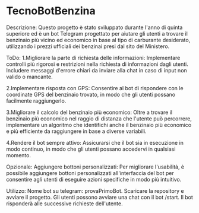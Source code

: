 # TecnoBotBenzina
Descrizione:
Questo progetto è stato sviluppato durante l'anno di quinta superiore ed è un bot Telegram progettato per aiutare gli utenti a trovare il benzinaio più vicino ed economico in base al tipo di carburante desiderato, utilizzando i prezzi ufficiali dei benzinai presi dal sito del Ministero.

ToDo:
  1.Migliorare la parte di richiesta delle informazioni: Implementare controlli più rigorosi e restrizioni nella richiesta di informazioni dagli utenti. Includere messaggi d'errore chiari da inviare alla chat in caso   di input non valido o mancante.

  2.Implementare risposta con GPS: Consentire al bot di rispondere con le coordinate GPS del benzinaio trovato, in modo che gli utenti possano facilmente raggiungerlo.

  3.Migliorare il calcolo del benzinaio più economico: Oltre a trovare il benzinaio più economico nel raggio di distanza che l'utente può percorrere, implementare un algoritmo che identifichi anche il benzinaio più     economico e più efficiente da raggiungere in base a diverse variabili.

  4.Rendere il bot sempre attivo: Assicurarsi che il bot sia in esecuzione in modo continuo, in modo che gli utenti possano accedervi in qualsiasi momento.

  Opzionale: Aggiungere bottoni personalizzati: Per migliorare l'usabilità, è possibile aggiungere bottoni personalizzati all'interfaccia del bot per consentire agli utenti di eseguire azioni specifiche in modo più    intuitivo.

Utilizzo:
Nome bot su telegram: provaPrimoBot.
Scaricare la repository e avviare il progetto.
Gli utenti possono avviare una chat con il bot /start. Il bot risponderà alle successive richieste dell'utente.
